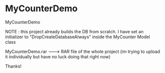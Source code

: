 # MyCounterDemo
MyCounterDemo

NOTE : this project already builds the DB from scratch.  I have set an initializer to "DropCreateDatabaseAlways" inside the MyCounter Model class

MyCounterDemo.rar ---> RAR file of the whole project (im trying to upload it individually but have no luck doing that right now)





Thanks!


